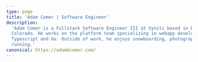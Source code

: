 ```yaml
---
type: page
title: 'Adam Comer | Software Engineer'
description:
  'Adam Comer is a Fullstack Software Engineer III at Syniti based in Denver,
  Colorado. He works on the platform team specializing in webapp development in
  Typescript and Go. Outside of work, he enjoys snowboarding, photography, and
  running.'
canonical: https://adambcomer.com/
---
```

